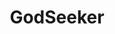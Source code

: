 --- 
title: "GodSeeker"
publishdate: "2019-8-31T16:48:46+02:00"
src: "https://365manga.net/manga/godseeker"
image: "https://data.365manga.net/images/thumbnails/2081-godseeker.jpg"
description: "Many people in this world were born with commonplace magical abilities. These are usually things that make their lives a bit more convenient, such as the ability to make a small flame, or to heal slightly more quickly than usual. But the young, brilliant lord of Seeker Castle has a little sister with incredible destructive magic powers, which he uses to kill anyone who threatens his territory. Also living with…"
---